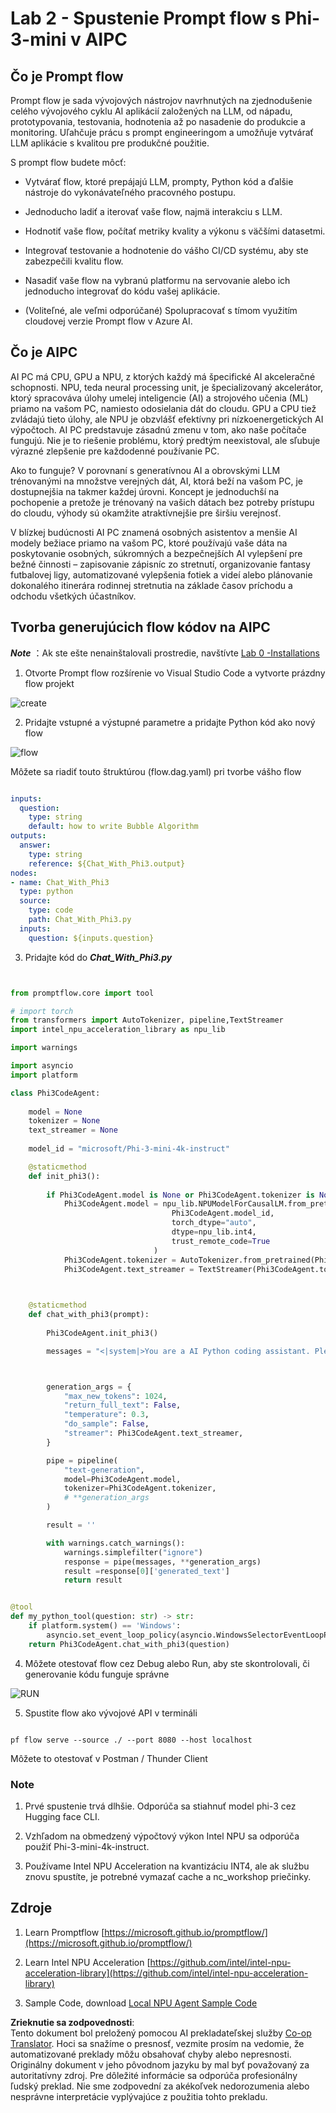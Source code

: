 <!--
CO_OP_TRANSLATOR_METADATA:
{
  "original_hash": "bc29f7fe7fc16bed6932733eac8c81b8",
  "translation_date": "2025-05-09T19:26:09+00:00",
  "source_file": "md/02.Application/02.Code/Phi3/VSCodeExt/HOL/AIPC/02.PromptflowWithNPU.md",
  "language_code": "sk"
}
-->
# **Lab 2 - Spustenie Prompt flow s Phi-3-mini v AIPC**

## **Čo je Prompt flow**

Prompt flow je sada vývojových nástrojov navrhnutých na zjednodušenie celého vývojového cyklu AI aplikácií založených na LLM, od nápadu, prototypovania, testovania, hodnotenia až po nasadenie do produkcie a monitoring. Uľahčuje prácu s prompt engineeringom a umožňuje vytvárať LLM aplikácie s kvalitou pre produkčné použitie.

S prompt flow budete môcť:

- Vytvárať flow, ktoré prepájajú LLM, prompty, Python kód a ďalšie nástroje do vykonávateľného pracovného postupu.

- Jednoducho ladiť a iterovať vaše flow, najmä interakciu s LLM.

- Hodnotiť vaše flow, počítať metriky kvality a výkonu s väčšími datasetmi.

- Integrovať testovanie a hodnotenie do vášho CI/CD systému, aby ste zabezpečili kvalitu flow.

- Nasadiť vaše flow na vybranú platformu na servovanie alebo ich jednoducho integrovať do kódu vašej aplikácie.

- (Voliteľné, ale veľmi odporúčané) Spolupracovať s tímom využitím cloudovej verzie Prompt flow v Azure AI.

## **Čo je AIPC**

AI PC má CPU, GPU a NPU, z ktorých každý má špecifické AI akceleračné schopnosti. NPU, teda neural processing unit, je špecializovaný akcelerátor, ktorý spracováva úlohy umelej inteligencie (AI) a strojového učenia (ML) priamo na vašom PC, namiesto odosielania dát do cloudu. GPU a CPU tiež zvládajú tieto úlohy, ale NPU je obzvlášť efektívny pri nízkoenergetických AI výpočtoch. AI PC predstavuje zásadnú zmenu v tom, ako naše počítače fungujú. Nie je to riešenie problému, ktorý predtým neexistoval, ale sľubuje výrazné zlepšenie pre každodenné používanie PC.

Ako to funguje? V porovnaní s generatívnou AI a obrovskými LLM trénovanými na množstve verejných dát, AI, ktorá beží na vašom PC, je dostupnejšia na takmer každej úrovni. Koncept je jednoduchší na pochopenie a pretože je trénovaný na vašich dátach bez potreby prístupu do cloudu, výhody sú okamžite atraktívnejšie pre širšiu verejnosť.

V blízkej budúcnosti AI PC znamená osobných asistentov a menšie AI modely bežiace priamo na vašom PC, ktoré používajú vaše dáta na poskytovanie osobných, súkromných a bezpečnejších AI vylepšení pre bežné činnosti – zapisovanie zápisníc zo stretnutí, organizovanie fantasy futbalovej ligy, automatizované vylepšenia fotiek a videí alebo plánovanie dokonalého itinerára rodinnej stretnutia na základe časov príchodu a odchodu všetkých účastníkov.

## **Tvorba generujúcich flow kódov na AIPC**

***Note*** ：Ak ste ešte nenainštalovali prostredie, navštívte [Lab 0 -Installations](./01.Installations.md)

1. Otvorte Prompt flow rozšírenie vo Visual Studio Code a vytvorte prázdny flow projekt

![create](../../../../../../../../../translated_images/pf_create.d6172d8277a78a7fa82cd6ff727ed44e037fa78b662f1f62d5963f36d712d229.sk.png)

2. Pridajte vstupné a výstupné parametre a pridajte Python kód ako nový flow

![flow](../../../../../../../../../translated_images/pf_flow.d5646a323fb7f444c0b98b4521057a592325c583e7ba18bc31500bc0415e9ef3.sk.png)

Môžete sa riadiť touto štruktúrou (flow.dag.yaml) pri tvorbe vášho flow

```yaml

inputs:
  question:
    type: string
    default: how to write Bubble Algorithm
outputs:
  answer:
    type: string
    reference: ${Chat_With_Phi3.output}
nodes:
- name: Chat_With_Phi3
  type: python
  source:
    type: code
    path: Chat_With_Phi3.py
  inputs:
    question: ${inputs.question}


```

3. Pridajte kód do ***Chat_With_Phi3.py***

```python


from promptflow.core import tool

# import torch
from transformers import AutoTokenizer, pipeline,TextStreamer
import intel_npu_acceleration_library as npu_lib

import warnings

import asyncio
import platform

class Phi3CodeAgent:
    
    model = None
    tokenizer = None
    text_streamer = None
    
    model_id = "microsoft/Phi-3-mini-4k-instruct"

    @staticmethod
    def init_phi3():
        
        if Phi3CodeAgent.model is None or Phi3CodeAgent.tokenizer is None or Phi3CodeAgent.text_streamer is None:
            Phi3CodeAgent.model = npu_lib.NPUModelForCausalLM.from_pretrained(
                                    Phi3CodeAgent.model_id,
                                    torch_dtype="auto",
                                    dtype=npu_lib.int4,
                                    trust_remote_code=True
                                )
            Phi3CodeAgent.tokenizer = AutoTokenizer.from_pretrained(Phi3CodeAgent.model_id)
            Phi3CodeAgent.text_streamer = TextStreamer(Phi3CodeAgent.tokenizer, skip_prompt=True)

    

    @staticmethod
    def chat_with_phi3(prompt):
        
        Phi3CodeAgent.init_phi3()

        messages = "<|system|>You are a AI Python coding assistant. Please help me to generate code in Python.The answer only genertated Python code, but any comments and instructions do not need to be generated<|end|><|user|>" + prompt +"<|end|><|assistant|>"



        generation_args = {
            "max_new_tokens": 1024,
            "return_full_text": False,
            "temperature": 0.3,
            "do_sample": False,
            "streamer": Phi3CodeAgent.text_streamer,
        }

        pipe = pipeline(
            "text-generation",
            model=Phi3CodeAgent.model,
            tokenizer=Phi3CodeAgent.tokenizer,
            # **generation_args
        )

        result = ''

        with warnings.catch_warnings():
            warnings.simplefilter("ignore")
            response = pipe(messages, **generation_args)
            result =response[0]['generated_text']
            return result


@tool
def my_python_tool(question: str) -> str:
    if platform.system() == 'Windows':
        asyncio.set_event_loop_policy(asyncio.WindowsSelectorEventLoopPolicy())
    return Phi3CodeAgent.chat_with_phi3(question)


```

4. Môžete otestovať flow cez Debug alebo Run, aby ste skontrolovali, či generovanie kódu funguje správne

![RUN](../../../../../../../../../translated_images/pf_run.d918637dc00f61e9bdeec37d4cc9646f77d270ac9203bcce13569f3157202b6e.sk.png)

5. Spustite flow ako vývojové API v termináli

```

pf flow serve --source ./ --port 8080 --host localhost   

```

Môžete to otestovať v Postman / Thunder Client

### **Note**

1. Prvé spustenie trvá dlhšie. Odporúča sa stiahnuť model phi-3 cez Hugging face CLI.

2. Vzhľadom na obmedzený výpočtový výkon Intel NPU sa odporúča použiť Phi-3-mini-4k-instruct.

3. Používame Intel NPU Acceleration na kvantizáciu INT4, ale ak službu znovu spustíte, je potrebné vymazať cache a nc_workshop priečinky.

## **Zdroje**

1. Learn Promptflow [https://microsoft.github.io/promptflow/](https://microsoft.github.io/promptflow/)

2. Learn Intel NPU Acceleration [https://github.com/intel/intel-npu-acceleration-library](https://github.com/intel/intel-npu-acceleration-library)

3. Sample Code, download [Local NPU Agent Sample Code](../../../../../../../../../code/07.Lab/01/AIPC)

**Zrieknutie sa zodpovednosti**:  
Tento dokument bol preložený pomocou AI prekladateľskej služby [Co-op Translator](https://github.com/Azure/co-op-translator). Hoci sa snažíme o presnosť, vezmite prosím na vedomie, že automatizované preklady môžu obsahovať chyby alebo nepresnosti. Originálny dokument v jeho pôvodnom jazyku by mal byť považovaný za autoritatívny zdroj. Pre dôležité informácie sa odporúča profesionálny ľudský preklad. Nie sme zodpovední za akékoľvek nedorozumenia alebo nesprávne interpretácie vyplývajúce z použitia tohto prekladu.